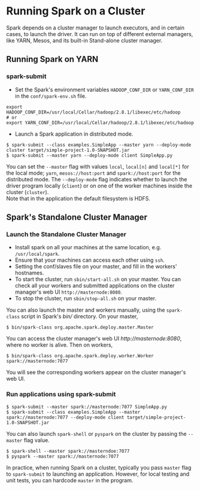 # Running Spark on a Cluster
Spark depends on a cluster manager to launch executors, and in certain cases, to launch the driver. It can run on top of different external managers, like YARN, Mesos, and its built-in Stand-alone cluster manager.

## Running Spark on YARN
### spark-submit
- Set the Spark's environment variables `HADOOP_CONF_DIR` or `YARN_CONF_DIR` in the `conf/spark-env.sh` file.
```
export HADOOP_CONF_DIR=/usr/local/Cellar/hadoop/2.8.1/libexec/etc/hadoop
# or
export YARN_CONF_DIR=/usr/local/Cellar/hadoop/2.8.1/libexec/etc/hadoop
```
- Launch a Spark application in distributed mode.
```
$ spark-submit --class examples.SimpleApp --master yarn --deploy-mode cluster target/simple-project-1.0-SNAPSHOT.jar
$ spark-submit --master yarn --deploy-mode client SimpleApp.py
```
You can set the `--master` flag with values  `local`, `local[n]` and `local[*]` for the local mode; `yarn`, `mesos://host:port` and `spark://host:port` for the distributed mode. The `--deploy-mode` flag indicates whether to launch the driver program locally (`client`) or on one of the worker machines inside the cluster (`cluster`).  
Note that in the application the default filesystem is HDFS.


## Spark's Standalone Cluster Manager
### Launch the Standalone Cluster Manager
- Install spark on all your machines at the same location, e.g. `/usr/local/spark`.
- Ensure that your machines can access each other using `ssh`.
- Setting the conf/slaves file on your master, and fill in the workers' hostnames.
- To start the cluster, run `sbin/start-all.sh` on your master. You can check all your workers and submitted applications on the cluster manager's web UI `http://masternode:8080`.
- To stop the cluster, run `sbin/stop-all.sh` on your master.

You can also launch the master and workers manually, using the `spark-class` script in Spark's *bin/* directory.
On your master,
```
$ bin/spark-class org.apache.spark.deploy.master.Master
```
You can access the cluster manager's web UI *http://masternode:8080*, where no worker is alive. Then on workers,
```
$ bin/spark-class org.apache.spark.deploy.worker.Worker spark://masternode:7077
```
You will see the corresponding workers appear on the cluster manager's web UI.

### Run applications using spark-submit
```
$ spark-submit --master spark://masternode:7077 SimpleApp.py
$ spark-submit --class examples.SimpleApp --master spark://masternode:7077 --deploy-mode client target/simple-project-1.0-SNAPSHOT.jar
```
You can also launch `spark-shell` or `pyspark` on the cluster by passing the `--master` flag value.
```
$ spark-shell --master spark://masterndoe:7077
$ pyspark --master spark://masternode:7077
```
In practice, when running Spark on a cluster, typically you pass `master` flag to `spark-submit` to launching an application. However, for local testing and unit tests, you can hardcode `master` in the program.

